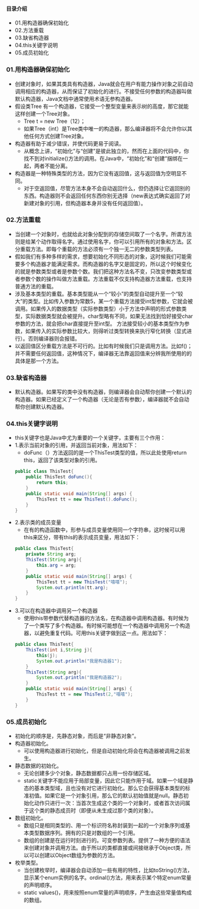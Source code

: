 #### 目录介绍
- 01.用构造器确保初始化
- 02.方法重载
- 03.缺省构造器
- 04.this关键字说明
- 05.成员初始化




### 01.用构造器确保初始化
- 创建对象时，如果其类具有构造器，Java就会在用户有能力操作对象之前自动调用相应的构造器，从而保证了初始化的进行。不接受任何参数的构造器叫做默认构造器，Java文档中通常使用术语无参构造器。
- 假设类Tree 有一个构造器，它接受一个整型变量来表示树的高度，那它就能这样创建一个Tree对象。
    - Tree t = new Tree（12）；
    - 如果Tree（int）是Tree类中唯一的构造器，那么编译器将不会允许你以其他任何方式创建Tree对象。
- 构造器有助于减少错误，并使代码更易于阅读。
    - 从概念上讲，“初始化”与“创建”是彼此独立的，然而在上面的代码中，你找不到对initialize()方法的调用。在Java中，“初始化”和“创建”捆绑在一起，两者不能分离。
- 构造器是一种特殊类型的方法，因为它没有返回值，这与返回值为空明显不同。
    - 对于空返回值，尽管方法本身不会自动返回什么，但仍选择让它返回别的东西。构造器则不会返回任何东西你别无选择（new表达式确实返回了对新建对象的引用，但构造器本身并没有任何返回值）。



### 02.方法重载
- 当创建一个对象时，也就给此对象分配到的存储空间取了一个名字。所谓方法则是给某个动作取得名字。通过使用名字，你可以引用所有的对象和方法。区分重载方法。即每个重载的方法必须有一个独一无二的参数类型列表。
- 假如我们有多种多样的需求，想要初始化不同形态的对象，这时候我们可能需要多个构造器才能满足需求。而构造器的名字又是固定的，所以这个时候变化的就是参数类型或者是参数个数。我们把这种方法名不变，只改变参数类型或者参数个数的操作叫做方法重载。方法重载不仅支持构造器方法重载，也支持普通方法的重载。
- 涉及基本类型的重载。基本类型能从一个“较小”的类型自动提升至一个“较大”的类型。比如传入参数为常数5，某一个重载方法接受int型参数，它就会被调用。如果传入的数据类型（实际参数类型）小于方法中声明的形式参数类型，实际数据类型就会被提升。char型略有不同，如果无法找到恰好接受char参数的方法，就会把char直接提升至int型。  方法接受较小的基本类型作为参数，如果传入的实际参数比较大，则得听过类型转换来执行窄化转换（显式进行）。否则编译器则会报错。
- 以返回值区分重载方法是不可行的。比如有时候我们只是调用方法。比如f()；并不需要任何返回值，这种情况下，编译器无法靠返回值来分辨我所使用的的具体是那一个方法。



### 03.缺省构造器
- 默认构造器。如果写的类中没有构造器，则编译器会自动帮你创建一个默认的构造器。如果已经定义了一个构造器（无论是否有参数），编译器就不会自动帮你创建默认构造器。 


### 04.this关键字说明
- this关键字也是Java中尤为重要的一个关键字，主要有三个作用：
- 1.表示当前对象的引用，并返回当前对象，用法如下：
    - doFunc（）方法返回的是一个ThisTest类型的值，所以此处使用return this，返回了该类型对象的引用。
    ```java
    public class ThisTest{
    	public ThisTest doFunc(){
    		return this;
    	}
    	public static void main(String[] args) {
    		ThisTest tt = new ThisTest().doFunc();
    	}
    }
    ```
- 2.表示类的成员变量
    - 在有的构造函数中，形参与成员变量使用同一个字符串，这时候可以用this来区分，带有this的表示成员变量，用法如下：
    ```java
    public class ThisTest{
    	private String arg;
    	ThisTest(String arg){
    		this.arg = arg;
    	}
    	public static void main(String[] args) {
    		ThisTest tt = new ThisTest("嘻嘻");
    		System.out.println(tt.arg);
    	}
    }
    ```
- 3.可以在构造器中调用另一个构造器
    - 使用this带参数代替构造器的方法名，在构造器中调用构造器。有时候为了一个类写了多个构造器。有时候可能想在一个构造器中调用另一个构造器，以避免重复代码。可用this关键字做到这一点。用法如下：
    ```java
    public class ThisTest{
    	ThisTest(int i,String j){
    		this(j);
    		System.out.println("我是构造器1");
    	}
    	ThisTest(String arg){
    		System.out.println("我是构造器2");
    	}
    	public static void main(String[] args) {
    		ThisTest tt = new ThisTest(2,"嘻嘻");
    	}
    }
    ```


### 05.成员初始化
- 初始化的顺序是，先静态对象，而后是“非静态对象”。
- 构造器初始化。
    - 可以使用构造器进行初始化，但是自动初始化将会在构造器被调用之前发生。
- 静态数据的初始化。
    - 无论创建多少个对象，静态数据都只占用一份存储区域。
    - static关键字不能应用于局部变量，因此它只能作用于域。如果一个域是静态的基本类型域，且也没有对它进行初始化。那么它会获得基本类型的标准初值。如果它是一个对象引用，那么它的默认初始值就是null。静态初始化动作只进行一次：当首次生成这个类的一个对象时，或者首次访问属于这个类的静态成员时（即便从未生成过那个类的对象）。
- 数组初始化。
    - 数组只是相同类型的、用一个标识符名称封装到一起的一个对象序列或基本类型数据序列。拥有的只是对数组的一个引用。
    - 数组的创建是在运行时刻进行的。可变参数列表。提供了一种方便的语法来创建对象并调用方法。由于所以的类都直接或间接继承于Object类，所以可以创建以Object数组为参数的方法。
- 枚举类型。
    - 当创建枚举时，编译器会自动添加一些有用的特性，比如toString()方法，显示某个enum实例的名字。ordinal()方法，用来表示某个特定enum常量的声明顺序。
    - static values()，用来按照enum常量的声明顺序，产生由这些常量值构成的数组。



















